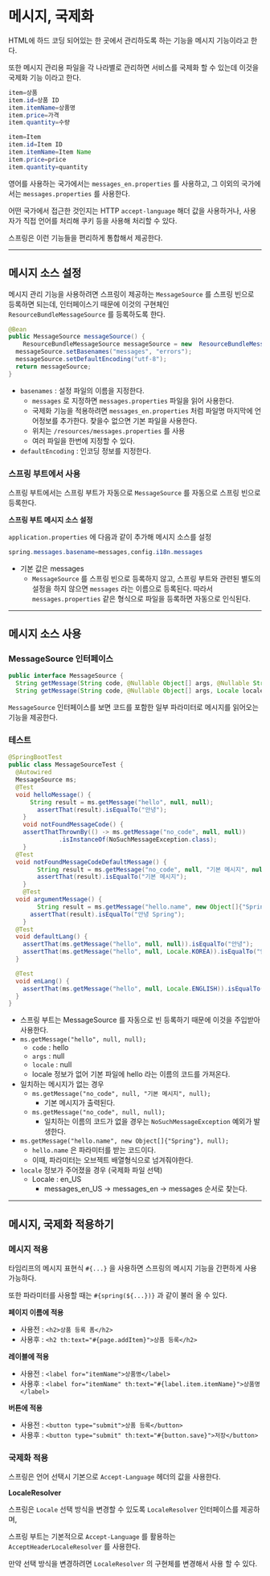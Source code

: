 # 메시지, 국제화

HTML에 하드 코딩 되어있는 한 곳에서 관리하도록 하는 기능을 메시지 기능이라고 한다.

또한 메시지 관리용 파일을 각 나라별로 관리하면 서비스를 국제화 할 수 있는데 이것을 국제화 기능 이라고 한다.

```java
item=상품 
item.id=상품 ID
item.itemName=상품명
item.price=가격 
item.quantity=수량
```

```java
item=Item
item.id=Item ID
item.itemName=Item Name
item.price=price
item.quantity=quantity
```

영어를 사용하는 국가에서는 `messages_en.properties` 를 사용하고, 그 이외의 국가에서는 `messages.properties` 를 사용한다.

어떤 국가에서 접근한 것인지는 HTTP `accept-language` 해더 값을 사용하거나, 사용자가 직접 언어를 처리해 쿠키 등을 사용해 처리할 수 있다.

스프링은 이런 기능들을 편리하게 통합해서 제공한다.

---

## 메시지 소스 설정

메시지 관리 기능을 사용하려면 스프링이 제공하는 `MessageSource` 를 스프링 빈으로 등록하면 되는데, 인터페이스기 때문에 이것의 구현체인 `ResourceBundleMessageSource` 를 등록하도록 한다.

```java
@Bean
public MessageSource messageSource() {
	ResourceBundleMessageSource messageSource = new  ResourceBundleMessageSource();
  messageSource.setBasenames("messages", "errors");
  messageSource.setDefaultEncoding("utf-8");
  return messageSource;
}
```

- `basenames` : 설정 파일의 이름을 지정한다.
    - `messages` 로 지정하면 `messages.properties` 파일을 읽어 사용한다.
    - 국제화 기능을 적용하려면 `messages_en.properties` 처럼 파일명 마지막에 언어정보를 추가한다. 찾을수 없으면 기본 파일을 사용한다.
    - 위치는 `/resources/messages.properties` 를 사용
    - 여러 파일을 한번에 지정할 수 있다.
- `defaultEncoding` : 인코딩 정보를 지정한다.

### 스프링 부트에서 사용

스프링 부트에서는 스프링 부트가 자동으로 `MessageSource` 를 자동으로 스프링 빈으로 등록한다.

**스프링 부트 메시지 소스 설정**

`application.properties` 에 다음과 같이 추가해 메시지 소스를 설정

```java
spring.messages.basename=messages,config.i18n.messages
```

- 기본 값은 messages
    - `MessageSource` 를 스프링 빈으로 등록하지 않고, 스프링 부트와 관련된 별도의 설정을 하지 않으면 `messages` 라는 이름으로 등록된다. 따라서 `messages.properties` 같은 형식으로 파일을 등록하면 자동으로 인식된다.

---

## 메시지 소스 사용

### MessageSource 인터페이스

```java
public interface MessageSource {
  String getMessage(String code, @Nullable Object[] args, @Nullable String defaultMessage, Locale locale);
  String getMessage(String code, @Nullable Object[] args, Locale locale) throws NoSuchMessageException;
```

`MessageSource` 인터페이스를 보면 코드를 포함한 일부 파라미터로 메시지를 읽어오는 기능을 제공한다.

### 테스트

```java
@SpringBootTest
public class MessageSourceTest {
  @Autowired
  MessageSource ms;
  @Test
  void helloMessage() {
	  String result = ms.getMessage("hello", null, null); 
		assertThat(result).isEqualTo("안녕");
	}
	void notFoundMessageCode() {
    assertThatThrownBy(() -> ms.getMessage("no_code", null, null))
              .isInstanceOf(NoSuchMessageException.class);
	}
  @Test
  void notFoundMessageCodeDefaultMessage() {
		String result = ms.getMessage("no_code", null, "기본 메시지", null);
		assertThat(result).isEqualTo("기본 메시지"); 
	}
	@Test
  void argumentMessage() {
		String result = ms.getMessage("hello.name", new Object[]{"Spring"}, null);
	  assertThat(result).isEqualTo("안녕 Spring");
	}
  @Test
  void defaultLang() {
    assertThat(ms.getMessage("hello", null, null)).isEqualTo("안녕");
    assertThat(ms.getMessage("hello", null, Locale.KOREA)).isEqualTo("안녕");
  }

  @Test
  void enLang() {
    assertThat(ms.getMessage("hello", null, Locale.ENGLISH)).isEqualTo("hello");
  }
}
```

- 스프링 부트는 MessageSource 를 자동으로 빈 등록하기 때문에 이것을 주입받아 사용한다.
- `ms.getMessage("hello", null, null);`
    - `code` : hello
    - `args` : null
    - `locale` : null
    - locale 정보가 없어 기본 파일에 hello 라는 이름의 코드를 가져온다.
- 일치하는 메시지가 없는 경우
    - `ms.getMessage("no_code", null, "기본 메시지", null);`
        - 기본 메시지가 출력된다.
    - `ms.getMessage("no_code", null, null);`
        - 일치하는 이름의 코드가 없을 경우는 `NoSuchMessageException` 예외가 발생한다.
- `ms.getMessage("hello.name", new Object[]{"Spring"}, null);`
    - `hello.name` 은 파라미터를 받는 코드이다.
    - 이때, 파라미터는 오브젝트 배열형식으로 넘겨줘야한다.
- `locale` 정보가 주어졌을 경우 (국제화 파일 선택)
    - Locale : en_US
        - messages_en_US → messages_en → messages 순서로 찾는다.

---

## 메시지, 국제화 적용하기

### 메시지 적용

타임리프의 메시지 표현식 `#{...}` 을 사용하면 스프링의 메시지 기능을 간편하게 사용 가능하다.

또한 파라미터를 사용할 때는 `#{spring(${...})}` 과 같이 불러 올 수 있다.

**페이지 이름에 적용**

- 사용전 : `<h2>상품 등록 폼</h2>`
- 사용후 : `<h2 th:text="#{page.addItem}">상품 등록</h2>`

**레이블에 적용**

- 사용전 : `<label for="itemName">상품명</label>`
- 사용후 : `<label for="itemName" th:text="#{label.item.itemName}">상품명</label>`

**버튼에 적용**

- 사용전 : `<button type="submit">상품 등록</button>`
- 사용후 : `<button type="submit" th:text="#{button.save}">저장</button>`

### 국제화 적용

스프링은 언어 선택시 기본으로 `Accept-Language` 헤더의 값을 사용한다.

**LocaleResolver**

스프링은 `Locale` 선택 방식을 변경할 수 있도록 `LocaleResolver` 인터페이스를 제공하며,

스프링 부트는 기본적으로 `Accept-Language` 를 활용하는 `AcceptHeaderLocaleResolver` 를 사용한다.

만약 선택 방식을 변경하려면 `LocaleResolver` 의 구현체를 변경해서 사용 할 수 있다.

